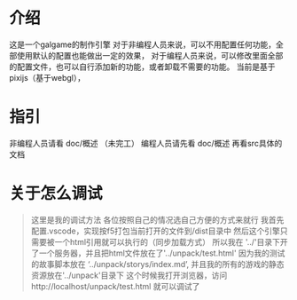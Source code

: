 # 介绍
这是一个galgame的制作引擎
对于非编程人员来说，可以不用配置任何功能，全部使用默认的配置也能做出一定的效果，
对于编程人员来说，可以修改里面全部的配置文件，也可以自行添加新的功能，或者卸载不需要的功能。
当前是基于pixijs（基于webgl），
# 指引
非编程人员请看 doc/概述 （未完工）
编程人员请先看 doc/概述 再看src具体的文档
# 关于怎么调试
> 这里是我的调试方法 各位按照自己的情况选自己方便的方式来就行
我首先配置.vscode，实现按f5打包当前打开的文件到/dist目录中
然后这个引擎只需要被一个html引用就可以执行的（同步加载方式）
所以我在 '../'目录下开了一个服务器，并且把html文件放在了'../unpack/test.html' 
因为我的测试的故事脚本放在 ‘../unpack/storys/index.md’,
并且我的所有的游戏的静态资源放在'../unpack'目录下
这个时候我打开浏览器，访问 http://localhost/unpack/test.html 就可以调试了